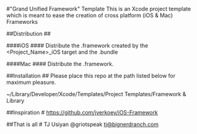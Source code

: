 
#"Grand Unified Framework" Template
This is an Xcode project template which is meant to ease the creation of cross platform (iOS & Mac) Frameworks


##Distribution ##

####iOS ####
Distribute the .framework created by the <Project_Name>_iOS target and the .bundle

####Mac ####
Distribute the .framework.

##Installation ##
Please place this repo at the path listed below for maximum pleasure.

~/Library/Developer/Xcode/Templates/Project Templates/Framework & Library

##Inspiration #
https://github.com/jverkoey/iOS-Framework

##That is all #
TJ Usiyan
@griotspeak
tj@bignerdranch.com

